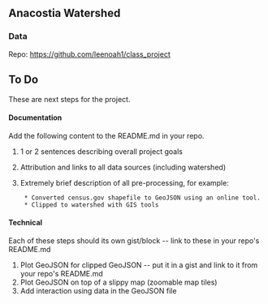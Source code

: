 ## Anacostia Watershed

### Data

Repo: https://github.com/leenoah1/class_project

## To Do

These are next steps for the project.

#### Documentation

Add the following content to the README.md in your repo.

1. 1 or 2 sentences describing overall project goals
2. Attribution and links to all data sources (including watershed)
3. Extremely brief description of all pre-processing, for example:

        * Converted census.gov shapefile to GeoJSON using an online tool. 
        * Clipped to watershed with GIS tools

#### Technical

Each of these steps should its own gist/block -- link to these in your repo's README.md

1. Plot GeoJSON for clipped GeoJSON -- put it in a gist and link to it from your repo's README.md
2. Plot GeoJSON on top of a slippy map (zoomable map tiles)
3. Add interaction using data in the GeoJSON file

